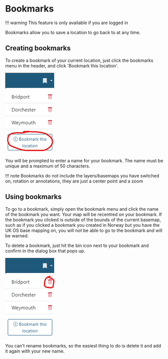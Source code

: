 # Bookmarks

!!! warning
    This feature is only available if you are logged in

Bookmarks allow you to save a location to go back to at any time. 

## Creating bookmarks
To create a bookmark of your current location, just click the bookmarks menu in the header, and click 'Bookmark this location'.

![Add bookmark button](../assets/images/bookmarks-add-bookmark.png)

You will be prompted to enter a name for your bookmark. The name must be unique and a maximum of 50 characters.

!!! note
    Bookmarks do not include the layers/basemaps you have switched on, rotation or annotations, they are just a center point and a zoom

## Using bookmarks

To go to a bookmark, simply open the bookmark menu and click the name of the bookmark you want. Your map will be recentred on your bookmark. If the bookmark you clicked is outside of the bounds of the current basemap, such as if you clicked a bookmark you created in Norway but you have the UK OS base mapping on, you will not be able to go to the bookmark and will be warned.

To delete a bookmark, just hit the bin icon next to your bookmark and confirm in the dialog box that pops up.

![Delete bookmark button](../assets/images/bookmarks-delete-bookmark.png)

You can't rename bookmarks, so the easiest thing to do is delete it and add it again with your new name.